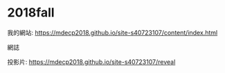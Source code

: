 # 2018fall
我的網站: https://mdecp2018.github.io/site-s40723107/content/index.html

網誌

投影片: https://mdecp2018.github.io/site-s40723107/reveal
